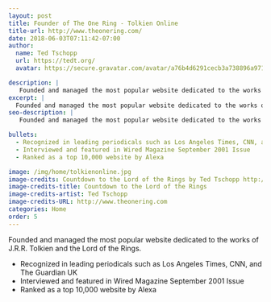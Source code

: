 ```yaml
---
layout: post
title: Founder of The One Ring - Tolkien Online
title-url: http://www.theonering.com/
date: 2018-06-03T07:11:42-07:00
author:
  name: Ted Tschopp
  url: https://tedt.org/
  avatar: https://secure.gravatar.com/avatar/a76b4d6291cecb3a738896a971bfb903?s=512&d=mp&r=g

description: |
   Founded and managed the most popular website dedicated to the works of J.R.R. Tolkien and the Lord of the Rings.  
excerpt: |
  Founded and managed the most popular website dedicated to the works of J.R.R. Tolkien and the Lord of the Rings.
seo-description: |
   Founded and managed the most popular website dedicated to the works of J.R.R. Tolkien and the Lord of the Rings.

bullets:
  - Recognized in leading periodicals such as Los Angeles Times, CNN, and The Guardian UK
  - Interviewed and featured in Wired Magazine September 2001 Issue
  - Ranked as a top 10,000 website by Alexa

image: /img/home/tolkienonline.jpg
image-credits: Countdown to the Lord of the Rings by Ted Tschopp http://www.theonering.com  
image-credits-title: Countdown to the Lord of the Rings
image-credits-artist: Ted Tschopp
image-credits-URL: http://www.theonering.com  
categories: Home
order: 5
---
```


Founded and managed the most popular website dedicated to the works of J.R.R. Tolkien and the Lord of the Rings.
* Recognized in leading periodicals such as Los Angeles Times, CNN, and The Guardian UK
* Interviewed and featured in Wired Magazine September 2001 Issue
* Ranked as a top 10,000 website by Alexa